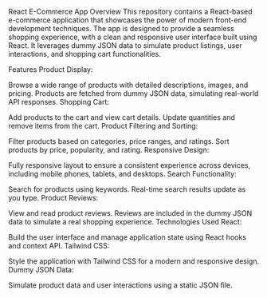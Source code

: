 React E-Commerce App
Overview
This repository contains a React-based e-commerce application that showcases the power of modern front-end development techniques. The app is designed to provide a seamless shopping experience, with a clean and responsive user interface built using React. It leverages dummy JSON data to simulate product listings, user interactions, and shopping cart functionalities.

Features
Product Display:

Browse a wide range of products with detailed descriptions, images, and pricing.
Products are fetched from dummy JSON data, simulating real-world API responses.
Shopping Cart:

Add products to the cart and view cart details.
Update quantities and remove items from the cart.
Product Filtering and Sorting:

Filter products based on categories, price ranges, and ratings.
Sort products by price, popularity, and rating.
Responsive Design:

Fully responsive layout to ensure a consistent experience across devices, including mobile phones, tablets, and desktops.
Search Functionality:

Search for products using keywords.
Real-time search results update as you type.
Product Reviews:

View and read product reviews.
Reviews are included in the dummy JSON data to simulate a real shopping experience.
Technologies Used
React:

Build the user interface and manage application state using React hooks and context API.
Tailwind CSS:

Style the application with Tailwind CSS for a modern and responsive design.
Dummy JSON Data:

Simulate product data and user interactions using a static JSON file.
